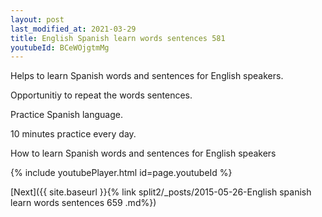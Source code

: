 ```yaml
---
layout: post
last_modified_at: 2021-03-29
title: English Spanish learn words sentences 581 
youtubeId: BCeWOjgtmMg
---
```

 
 
Helps to learn Spanish words and sentences for English speakers.

Opportunitiy to repeat the words sentences. 

Practice Spanish language. 
 
10 minutes practice every day. 
 
How to learn Spanish words and sentences for English speakers 
 
{% include youtubePlayer.html id=page.youtubeId %}
 
 
[Next]({{ site.baseurl }}{% link  split2/_posts/2015-05-26-English spanish learn words sentences 659 .md%})
 
